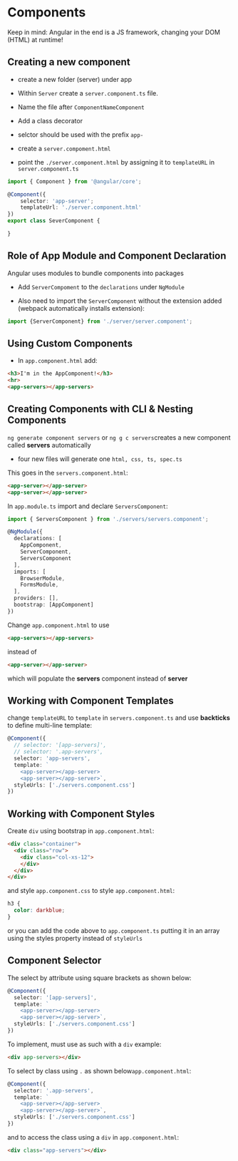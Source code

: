 # Components

Keep in mind: Angular in the end is a JS framework, changing your DOM (HTML) at runtime!

## Creating a new component
- create a new folder (server) under app
- Within ```Server``` create a ```server.component.ts``` file.

- Name the file after ```ComponentNameComponent```
- Add a class decorator
- selctor should be used with the prefix ```app-```
- create a ```server.compoment.html```
- point the ```./server.component.html``` by assigning it to ```templateURL``` in ```server.component.ts```

```typescript
import { Component } from '@angular/core';

@Component({
    selector: 'app-server';
    templateUrl: './server.component.html'
})
export class SeverComponent {

}
```

## Role of App Module and Component Declaration

Angular uses modules to bundle components into packages

- Add ```ServerCompoment``` to the ```declarations``` under ```NgModule```

- Also need to import the ```ServerComponent``` without the extension added (webpack automatically installs extension):

```typescript
import {ServerComponent} from './server/server.component';
```

## Using Custom Components
- In ```app.component.html``` add:
```html
<h3>I'm in the AppComponent!</h3>
<hr>
<app-servers></app-servers>
```

## Creating Components with CLI & Nesting Components

```ng generate component servers``` or ```ng g c servers```creates a new component called __servers__ automatically

- four new files will generate one ```html, css, ts, spec.ts```

This goes in the ```servers.component.html```:

```html
<app-server></app-server>
<app-server></app-server>
```

In ```app.module.ts``` import and declare ```ServersComponent```:

```typescript
import { ServersComponent } from './servers/servers.component';

@NgModule({
  declarations: [
    AppComponent,
    ServerComponent,
    ServersComponent
  ],
  imports: [
    BrowserModule,
    FormsModule,
  ],
  providers: [],
  bootstrap: [AppComponent]
})
```

Change ```app.component.html``` to use

```html
<app-servers></app-servers>
```

instead of
```html
<app-server></app-server>
```

which will populate the __servers__ component instead of __server__

## Working with Component Templates

change ```templateURL``` to ```template``` in ```servers.component.ts``` and use __backticks__ to define multi-line template:

```typescript
@Component({
  // selector: '[app-servers]',
  // selector: '.app-servers',
  selector: 'app-servers',
  template: `
    <app-server></app-server>
    <app-server></app-server>`,
  styleUrls: ['./servers.component.css']
})
```

## Working with Component Styles
Create ```div``` using bootstrap in ```app.component.html```:

```html
<div class="container">
  <div class="row">
    <div class="col-xs-12">
    </div>
  </div>
</div>
```

and style ```app.component.css``` to style ```app.component.html```:

```css
h3 {
  color: darkblue;
}
```

or you can add the code above to ```app.component.ts``` putting it in an array using the styles property instead of ```styleUrls```


## Component Selector
The select by attribute using square brackets as shown below:
```typescript
@Component({
  selector: '[app-servers]',
  template: `
    <app-server></app-server>
    <app-server></app-server>`,
  styleUrls: ['./servers.component.css']
})
```

To implement, must use as such with a `div` example:
```html
<div app-servers></div>
```

To select by class using `.` as shown below```app.component.html```:
```typescript
@Component({
  selector: '.app-servers',
  template: `
    <app-server></app-server>
    <app-server></app-server>`,
  styleUrls: ['./servers.component.css']
})
```

and to access the class using a `div` in ```app.component.html```:
```html
<div class="app-servers"></div>
```

